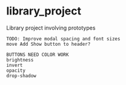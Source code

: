 # library_project
Library project involving prototypes

~~~
TODO: Improve modal spacing and font sizes
move Add Show button to header? 

BUTTONS NEED COLOR WORK
brightness
invert
opacity
drop-shadow
